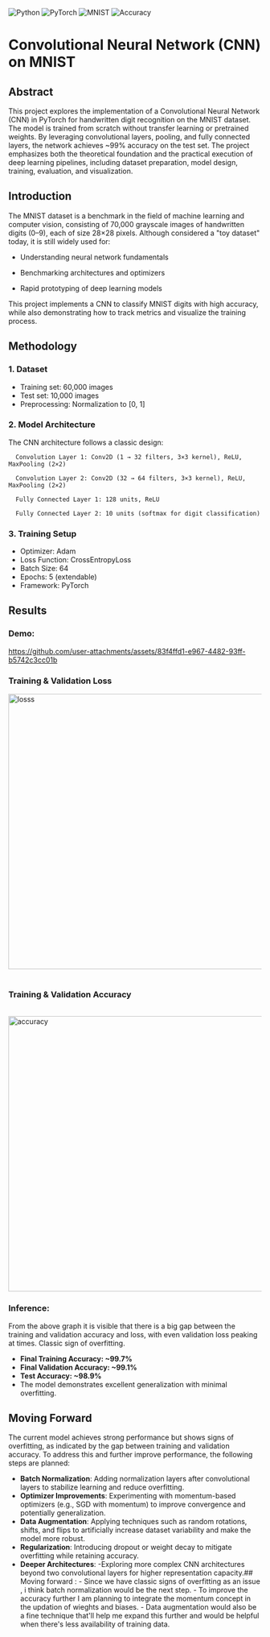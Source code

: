 ![Python](https://img.shields.io/badge/Python-3.8+-blue.svg)
![PyTorch](https://img.shields.io/badge/PyTorch-Deep%20Learning-EE4C2C.svg)
![MNIST](https://img.shields.io/badge/Dataset-MNIST-yellow.svg)
![Accuracy](https://img.shields.io/badge/Accuracy-99%25-green.svg)



# Convolutional Neural Network (CNN) on MNIST

## Abstract

This project explores the implementation of a Convolutional Neural Network (CNN) in PyTorch for handwritten digit recognition on the MNIST dataset. The model is trained from scratch without transfer learning or pretrained weights. By leveraging convolutional layers, pooling, and fully connected layers, the network achieves ~99% accuracy on the test set. The project emphasizes both the theoretical foundation and the practical execution of deep learning pipelines, including dataset preparation, model design, training, evaluation, and visualization.

## Introduction

The MNIST dataset is a benchmark in the field of machine learning and computer vision, consisting of 70,000 grayscale images of handwritten digits (0–9), each of size 28×28 pixels. Although considered a "toy dataset" today, it is still widely used for:

- Understanding neural network fundamentals

- Benchmarking architectures and optimizers

- Rapid prototyping of deep learning models

This project implements a CNN to classify MNIST digits with high accuracy, while also demonstrating how to track metrics and visualize the training process.


## Methodology

### 1. Dataset
- Training set: 60,000 images
- Test set: 10,000 images
- Preprocessing: Normalization to [0, 1]

### 2. Model Architecture

The CNN architecture follows a classic design:

      Convolution Layer 1: Conv2D (1 → 32 filters, 3×3 kernel), ReLU, MaxPooling (2×2)
      
      Convolution Layer 2: Conv2D (32 → 64 filters, 3×3 kernel), ReLU, MaxPooling (2×2)
      
      Fully Connected Layer 1: 128 units, ReLU
      
      Fully Connected Layer 2: 10 units (softmax for digit classification)

### 3. Training Setup
- Optimizer: Adam
- Loss Function: CrossEntropyLoss
- Batch Size: 64
- Epochs: 5 (extendable)
- Framework: PyTorch


## Results

### Demo: 

https://github.com/user-attachments/assets/83f4ffd1-e967-4482-93ff-b5742c3cc01b



### Training & Validation Loss
<img width="700" height="547" alt="losss" src="https://github.com/user-attachments/assets/bb6ff42a-d86b-46f7-9414-11e69dd11281" /><br><br>
### Training & Validation Accuracy
<br>
<img width="700" height="547" alt="accuracy" src="https://github.com/user-attachments/assets/f2433af4-c992-4c84-8e53-f2829ffc46ad" /><br>

### Inference:
From the above graph it is visible that there is a big gap between the training and validation accuracy and loss, with even validation loss peaking at times. Classic sign of overfitting.
- **Final Training Accuracy: ~99.7%**
- **Final Validation Accuracy: ~99.1%**
- **Test Accuracy: ~98.9%**
- The model demonstrates excellent generalization with minimal overfitting.

## Moving Forward
 The current model achieves strong performance but shows signs of overfitting, as indicated by the gap between training and validation accuracy. To address this and further improve performance, the following steps are planned:
- **Batch Normalization**: Adding normalization layers after convolutional layers to stabilize learning and reduce overfitting.
- **Optimizer Improvements**: Experimenting with momentum-based optimizers (e.g., SGD with momentum) to improve convergence and potentially generalization.
- **Data Augmentation**: Applying techniques such as random rotations, shifts, and flips to artificially increase dataset variability and make the model more robust.
- **Regularization**: Introducing dropout or weight decay to mitigate overfitting while retaining accuracy.
- **Deeper Architectures**:
            -Exploring more complex CNN architectures beyond two convolutional layers for higher representation capacity.## Moving forward : 
            - Since we have classic signs of overfitting as an issue , i think batch normalization would be the next step.
            - To improve the accuracy further I am planning to integrate the momentum concept in the updation of wieghts and biases.
            - Data augmentation would also be a fine technique that'll help me expand this further and would be helpful when there's less availability of training data.
